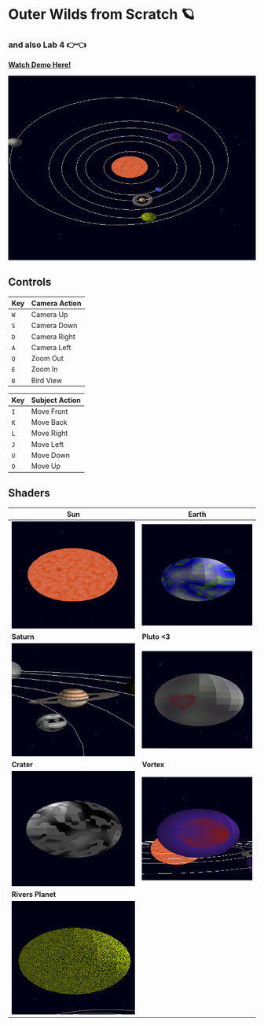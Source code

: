 # Outer Wilds from Scratch 🪐
### and also Lab 4 👉👈

[**Watch Demo Here!**](https://youtu.be/f8Rg8hnjJ3g)

![**Watch Demo Here!**](./assets/planets-screenshots/solar_system.png)

## Controls
| **Key**         | **Camera Action**                      |
|-----------------------|---------------------------------|
| `W`          | Camera Up                           |
| `S`          | Camera Down                          |
| `D`          | Camera Right                           |
| `A`          | Camera Left                          |
| `Q`          | Zoom Out                           |
| `E`          | Zoom In                          |
| `B`          | Bird View                          |

| **Key**         | **Subject Action**                      |
|-----------------------|---------------------------------|
| `I`          | Move Front                           |
| `K`          | Move Back                          |
| `L`          | Move Right                           |
| `J`          | Move Left                          |
| `U`          | Move Down                           |
| `O`          | Move Up                          |

## Shaders
| **Sun**        | **Earth**        |
|----------------------|---------------------|
| ![Image 1](./assets/planets-screenshots/sun.png) | ![Image 2](./assets/planets-screenshots/earth.png) |
| **Saturn**        | **Pluto <3**        |
| ![Image 1](./assets/planets-screenshots/saturn.png) | ![Image 2](./assets/planets-screenshots/pluto.png) |
| **Crater**        | **Vortex**        |
| ![Image 1](./assets/planets-screenshots/crater.png) | ![Image 2](./assets/planets-screenshots/vortex.png) |
| **Rivers Planet**        |
| ![Image 1](./assets/planets-screenshots/rivers.png) |